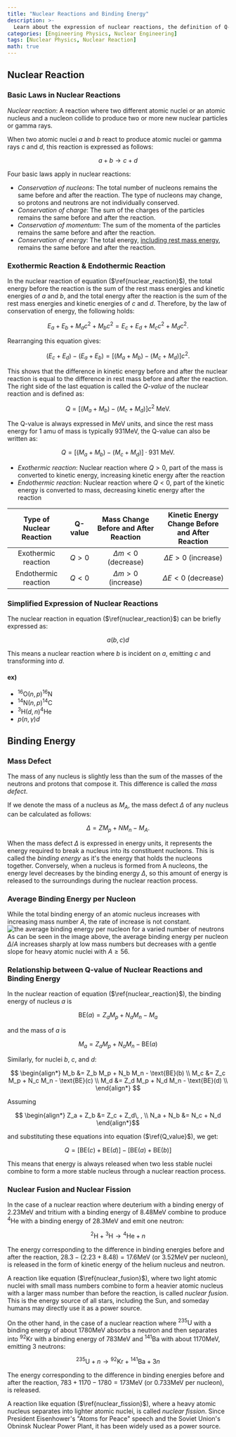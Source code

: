 ```yaml
---
title: "Nuclear Reactions and Binding Energy"
description: >-
  Learn about the expression of nuclear reactions, the definition of Q-value, and the concepts of mass defect and binding energy.
categories: [Engineering Physics, Nuclear Engineering]
tags: [Nuclear Physics, Nuclear Reaction]
math: true
---
```


## Nuclear Reaction
### Basic Laws in Nuclear Reactions
*Nuclear reaction*: A reaction where two different atomic nuclei or an atomic nucleus and a nucleon collide to produce two or more new nuclear particles or gamma rays.

When two atomic nuclei $a$ and $b$ react to produce atomic nuclei or gamma rays $c$ and $d$, this reaction is expressed as follows:

$$ a + b \rightarrow c + d \tag{1} \label{nuclear_reaction}$$

Four basic laws apply in nuclear reactions:

- *Conservation of nucleons*: The total number of nucleons remains the same before and after the reaction. The type of nucleons may change, so protons and neutrons are not individually conserved.
- *Conservation of charge*: The sum of the charges of the particles remains the same before and after the reaction.
- *Conservation of momentum*: The sum of the momenta of the particles remains the same before and after the reaction.
- *Conservation of energy*: The total energy, <u>including rest mass energy</u>, remains the same before and after the reaction.

### Exothermic Reaction & Endothermic Reaction
In the nuclear reaction of equation ($\ref{nuclear_reaction}$), the total energy before the reaction is the sum of the rest mass energies and kinetic energies of $a$ and $b$, and the total energy after the reaction is the sum of the rest mass energies and kinetic energies of $c$ and $d$. Therefore, by the law of conservation of energy, the following holds:

$$ E_a + E_b + M_a c^2 + M_b c^2 = E_c + E_d + M_c c^2 + M_d c^2. $$

Rearranging this equation gives:

$$ (E_c + E_d) - (E_a + E_b) = [(M_a + M_b) - (M_c + M_d)]c^2. $$

This shows that the difference in kinetic energy before and after the nuclear reaction is equal to the difference in rest mass before and after the reaction.
The right side of the last equation is called the *Q-value* of the nuclear reaction and is defined as:

$$ Q = [(M_a + M_b) - (M_c + M_d)]c^2 \ \text{MeV}.\tag{2} \label{Q_value} $$

The Q-value is always expressed in MeV units, and since the rest mass energy for 1 amu of mass is typically 931MeV, the Q-value can also be written as:

$$ Q = [(M_a + M_b) - (M_c + M_d)]\cdot 931 \ \text{MeV}.\tag{3} $$

- *Exothermic reaction*: Nuclear reaction where $Q>0$, part of the mass is converted to kinetic energy, increasing kinetic energy after the reaction
- *Endothermic reaction*: Nuclear reaction where $Q<0$, part of the kinetic energy is converted to mass, decreasing kinetic energy after the reaction

| Type of Nuclear Reaction | Q-value | Mass Change Before and After Reaction | Kinetic Energy Change Before and After Reaction |
| :---: | :---: | :---: | :---: |
| Exothermic reaction | $Q>0$ | $\Delta m<0$ (decrease) | $\Delta E>0$ (increase) |
| Endothermic reaction | $Q<0$ | $\Delta m>0$ (increase) | $\Delta E<0$ (decrease) |

### Simplified Expression of Nuclear Reactions
The nuclear reaction in equation ($\ref{nuclear_reaction}$) can be briefly expressed as:

$$ a(b, c)d $$

This means a nuclear reaction where $b$ is incident on $a$, emitting $c$ and transforming into $d$.

#### ex)
- $^{16} \text{O}(n,p)^{16}\text{N}$
- $^{14} \text{N}(n,p)^{14}\text{C}$
- $^{3} \text{H}(d,n)^{4}\text{He}$
- $p(n,\gamma)d$

## Binding Energy
### Mass Defect
The mass of any nucleus is slightly less than the sum of the masses of the neutrons and protons that compose it. This difference is called the *mass defect*.

If we denote the mass of a nucleus as $M_A$, the mass defect $\Delta$ of any nucleus can be calculated as follows:

$$ \Delta = ZM_p + NM_n - M_A. $$

When the mass defect $\Delta$ is expressed in energy units, it represents the energy required to break a nucleus into its constituent nucleons. This is called the *binding energy* as it's the energy that holds the nucleons together. Conversely, when a nucleus is formed from A nucleons, the energy level decreases by the binding energy $\Delta$, so this amount of energy is released to the surroundings during the nuclear reaction process.

### Average Binding Energy per Nucleon
While the total binding energy of an atomic nucleus increases with increasing mass number $A$, the rate of increase is not constant.  
![the average binding energy per nucleon for a varied number of neutrons](https://upload.wikimedia.org/wikipedia/commons/5/53/Binding_energy_curve_-_common_isotopes.svg)  
As can be seen in the image above, the average binding energy per nucleon $\Delta/A$ increases sharply at low mass numbers but decreases with a gentle slope for heavy atomic nuclei with $A\geq56$.

### Relationship between Q-value of Nuclear Reactions and Binding Energy
In the nuclear reaction of equation ($\ref{nuclear_reaction}$), the binding energy of nucleus $a$ is 

$$ \text{BE}(a) = Z_a M_p + N_a M_n - M_a $$

and the mass of $a$ is

$$ M_a = Z_a M_p + N_a M_n - \text{BE}(a) $$

Similarly, for nuclei $b$, $c$, and $d$:

$$ \begin{align*}
M_b &= Z_b M_p + N_b M_n - \text{BE}(b) \\
M_c &= Z_c M_p + N_c M_n - \text{BE}(c) \\
M_d &= Z_d M_p + N_d M_n - \text{BE}(d) \\
\end{align*} $$

Assuming

$$ \begin{align*}
Z_a + Z_b &= Z_c + Z_d\, , \\
N_a + N_b &= N_c + N_d
\end{align*}$$

and substituting these equations into equation ($\ref{Q_value}$), we get:

$$ Q = [\text{BE}(c) + \text{BE}(d)] - [\text{BE}(a) + \text{BE}(b)] $$

This means that energy is always released when two less stable nuclei combine to form a more stable nucleus through a nuclear reaction process.

### Nuclear Fusion and Nuclear Fission
In the case of a nuclear reaction where deuterium with a binding energy of $2.23\text{MeV}$ and tritium with a binding energy of $8.48\text{MeV}$ combine to produce $^4\text{He}$ with a binding energy of $28.3\text{MeV}$ and emit one neutron:

$$ ^2\text{H} + {^3\text{H}} \rightarrow {^4\text{He}} + n \tag{4} \label{nuclear_fusion}$$

The energy corresponding to the difference in binding energies before and after the reaction, $28.3-(2.23+8.48)=17.6\text{MeV}$ (or $3.52\text{MeV}$ per nucleon), is released in the form of kinetic energy of the helium nucleus and neutron.

A reaction like equation ($\ref{nuclear_fusion}$), where two light atomic nuclei with small mass numbers combine to form a heavier atomic nucleus with a larger mass number than before the reaction, is called *nuclear fusion*. This is the energy source of all stars, including the Sun, and someday humans may directly use it as a power source.

On the other hand, in the case of a nuclear reaction where $^{235}\text{U}$ with a binding energy of about $1780\text{MeV}$ absorbs a neutron and then separates into $^{92}\text{Kr}$ with a binding energy of $783\text{MeV}$ and $^{141}\text{Ba}$ with about $1170\text{MeV}$, emitting 3 neutrons:

$$ {^{235}\text{U}} + n \rightarrow {^{92}\text{Kr}} + {^{141}\text{Ba}} + 3n \tag{5} \label{nuclear_fission}$$

The energy corresponding to the difference in binding energies before and after the reaction, $783+1170-1780=173\text{MeV}$ (or $0.733\text{MeV}$ per nucleon), is released.

A reaction like equation ($\ref{nuclear_fission}$), where a heavy atomic nucleus separates into lighter atomic nuclei, is called *nuclear fission*. Since President Eisenhower's "Atoms for Peace" speech and the Soviet Union's Obninsk Nuclear Power Plant, it has been widely used as a power source.
